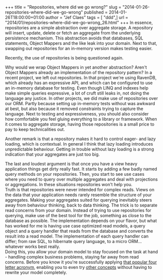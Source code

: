 +++
title = "Repositories, where did we go wrong?"
slug = "2014-01-26-repositories-where-did-we-go-wrong"
published = 2014-01-26T18:00:00+01:00
author = "Jef Claes"
tags = [ "ddd",]
url = "2014/01/repositories-where-did-we-go-wrong_26.html"
+++
In essence, repositories are a simple abstraction over aggregate
storage. A repository will insert, update, delete or fetch an aggregate
from the underlying persistence mechanism. This abstraction avoids that
databases, SQL statements, Object Mappers and the like leak into your
domain. Next to that, swapping out repositories for an in-memory version
makes testing easier.  
  
Recently, the use of repositories is being questioned again.  
  
Why would we wrap Object Mappers in yet another abstraction? Aren't
Object Mappers already an implementation of the repository pattern? In a
recent project, we left out repositories. In that project we're using
RavenDB, which already has an expressive API, and which can be
configured to use an in-memory database for testing. Even though LINQ
and indexes help make simple queries expressive, a lot of cruft still
leaks in, not doing the language any justice. In other projects, we did
make use of repositories over our ORM. Partly because setting up
in-memory tests without was awkward at best, but also because it removed
constraints trying to capture the language. Next to testing and
expressiveness, you should also consider how comfortable you feel gluing
everything to a library or framework. When it comes to aggregate
storage, having those repositories is a small price to pay to keep
technicalities out.  
  
Another remark is that a repository makes it hard to control eager- and
lazy loading, which is contextual. In general I think that lazy loading
introduces unpredictable behaviour. Getting in trouble without lazy
loading is a strong indication that your aggregates are just too big.  
  
The last and loudest argument is that once you have a view heavy
application things get dirty really fast. It starts by adding a few
badly named query methods on your repositories. Then, you start to see
use cases where you need to query over multiple aggregates and deal with
projections or aggregations. In these situations repositories won't help
you.  
Truth is that repositories were never intended for complex reads. Views
on the data that your application needs rarely resemble the structure of
your aggregates. Making your aggregates suited for querying inevitably
steers away from behaviour thinking, back to data thinking. The trick is
to separate read concerns from your domain. Instead of trying to use
repositories for querying, make use of the best tool for the job,
something as close to the database as possible. The implementation
depends on your flavor, but what has worked for me is having use case
optimized read models, a query object and a query handler that reads
from the database and converts the result into a read model. The
implementation of each query handler can differ; from raw SQL, to
hibernate query language, to a micro ORM... whatever works best
really.  
Doing this, you allow your domain model to stay focused on the task at
hand - handling complex business problems, staying far away from read
concerns. Before you know it you're successfully applying [that popular
four letter
acronym](http://www.jefclaes.be/2013/02/adding-r-to-cqs-some-storage-options.html),
enabling you to even try [other
concepts](http://www.jefclaes.be/2013/10/my-understanding-of-event-sourcing.html)
without having to rewrite your model completely.
